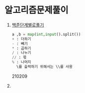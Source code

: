 # 알고리즘문제풀이

1. [백준단계별로풀기](https://www.acmicpc.net/step/1)

   ```python
   a ,b = map(int,input().split())
   + : 더하기
   - : 빼기
   * : 곱하기
   / : 나누기
   // : 몫
   % : 나머지
     \를 출력하기 위해서는 \\를 사용
   ```

   210209

   

2. 

